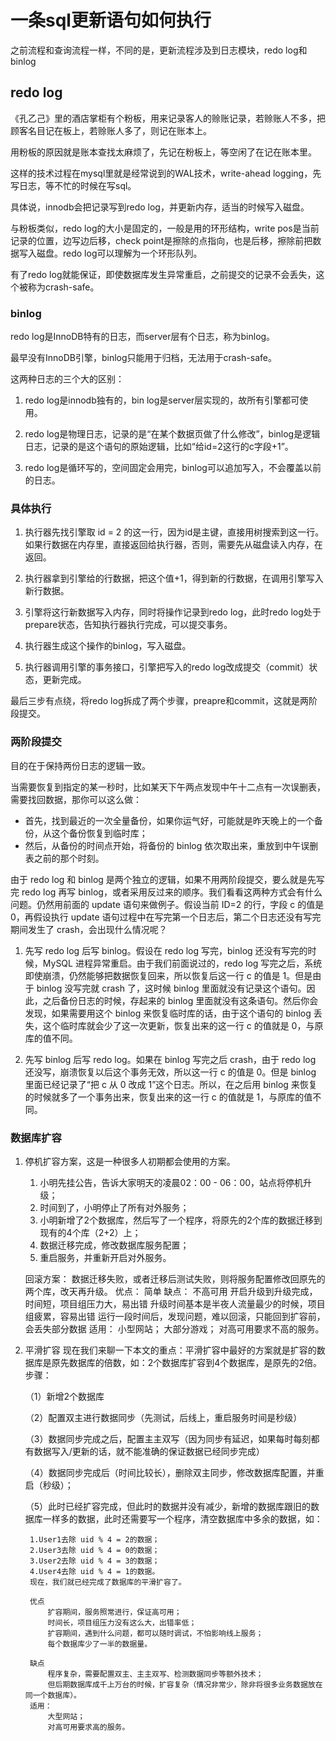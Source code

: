 # 一条sql更新语句如何执行

之前流程和查询流程一样，不同的是，更新流程涉及到日志模块，redo log和binlog

## redo log

《孔乙己》里的酒店掌柜有个粉板，用来记录客人的赊账记录，若赊账人不多，把顾客名目记在板上，若赊账人多了，则记在账本上。

用粉板的原因就是账本查找太麻烦了，先记在粉板上，等空闲了在记在账本里。

这样的技术过程在mysql里就是经常说到的WAL技术，write-ahead logging，先写日志，等不忙的时候在写sql。

具体说，innodb会把记录写到redo log，并更新内存，适当的时候写入磁盘。

与粉板类似，redo log的大小是固定的，一般是用的环形结构，write pos是当前记录的位置，边写边后移，check point是擦除的点指向，也是后移，擦除前把数据写入磁盘。redo log可以理解为一个环形队列。

有了redo log就能保证，即使数据库发生异常重启，之前提交的记录不会丢失，这个被称为crash-safe。

### binlog

redo log是InnoDB特有的日志，而server层有个日志，称为binlog。

最早没有InnoDB引擎，binlog只能用于归档，无法用于crash-safe。

这两种日志的三个大的区别：

1.  redo log是innodb独有的，bin log是server层实现的，故所有引擎都可使用。

2.  redo log是物理日志，记录的是“在某个数据页做了什么修改”，binlog是逻辑日志，记录的是这个语句的原始逻辑，比如“给id=2这行的c字段+1”。

3.  redo log是循环写的，空间固定会用完，binlog可以追加写入，不会覆盖以前的日志。

### 具体执行

1.  执行器先找引擎取 id = 2 的这一行，因为id是主键，直接用树搜索到这一行。如果行数据在内存里，直接返回给执行器，否则，需要先从磁盘读入内存，在返回。

2.  执行器拿到引擎给的行数据，把这个值+1，得到新的行数据，在调用引擎写入新行数据。

3.  引擎将这行新数据写入内存，同时将操作记录到redo log，此时redo log处于prepare状态，告知执行器执行完成，可以提交事务。

4.  执行器生成这个操作的binlog，写入磁盘。

5.  执行器调用引擎的事务接口，引擎把写入的redo log改成提交（commit）状态，更新完成。

最后三步有点绕，将redo log拆成了两个步骤，preapre和commit，这就是两阶段提交。

### 两阶段提交

目的在于保持两份日志的逻辑一致。

当需要恢复到指定的某一秒时，比如某天下午两点发现中午十二点有一次误删表，需要找回数据，那你可以这么做：

+ 首先，找到最近的一次全量备份，如果你运气好，可能就是昨天晚上的一个备份，从这个备份恢复到临时库；
+ 然后，从备份的时间点开始，将备份的 binlog 依次取出来，重放到中午误删表之前的那个时刻。

由于 redo log 和 binlog 是两个独立的逻辑，如果不用两阶段提交，要么就是先写完 redo log 再写 binlog，或者采用反过来的顺序。我们看看这两种方式会有什么问题。仍然用前面的 update 语句来做例子。假设当前 ID=2 的行，字段 c 的值是 0，再假设执行 update 语句过程中在写完第一个日志后，第二个日志还没有写完期间发生了 crash，会出现什么情况呢？

1. 先写 redo log 后写 binlog。假设在 redo log 写完，binlog 还没有写完的时候，MySQL 进程异常重启。由于我们前面说过的，redo log 写完之后，系统即使崩溃，仍然能够把数据恢复回来，所以恢复后这一行 c 的值是 1。但是由于 binlog 没写完就 crash 了，这时候 binlog 里面就没有记录这个语句。因此，之后备份日志的时候，存起来的 binlog 里面就没有这条语句。然后你会发现，如果需要用这个 binlog 来恢复临时库的话，由于这个语句的 binlog 丢失，这个临时库就会少了这一次更新，恢复出来的这一行 c 的值就是 0，与原库的值不同。

2. 先写 binlog 后写 redo log。如果在 binlog 写完之后 crash，由于 redo log 还没写，崩溃恢复以后这个事务无效，所以这一行 c 的值是 0。但是 binlog 里面已经记录了“把 c 从 0 改成 1”这个日志。所以，在之后用 binlog 来恢复的时候就多了一个事务出来，恢复出来的这一行 c 的值就是 1，与原库的值不同。

### 数据库扩容

1. 停机扩容方案，这是一种很多人初期都会使用的方案。
    1. 小明先挂公告，告诉大家明天的凌晨02：00 - 06：00，站点将停机升级；
    2. 时间到了，小明停止了所有对外服务；
    3. 小明新增了2个数据库，然后写了一个程序，将原先的2个库的数据迁移到现有的4个库（2+2）上；
    4. 数据迁移完成，修改数据库服务配置；
    5. 重启服务，并重新开启对外服务。

    回滚方案：
        数据迁移失败，或者迁移后测试失败，则将服务配置修改回原先的两个库，改天再升级。
    优点：
        简单
    缺点：
        不高可用
        开启升级到升级完成，时间短，项目组压力大，易出错
        升级时间基本是半夜人流量最少的时候，项目组疲累，容易出错
        运行一段时间后，发现问题，难以回滚，只能回到扩容前，会丢失部分数据
    适用：
        小型网站；
        大部分游戏；
        对高可用要求不高的服务。

2. 平滑扩容
    现在我们来聊一下本文的重点：平滑扩容中最好的方案就是扩容的数据库是原先数据库的倍数，如：2个数据库扩容到4个数据库，是原先的2倍。步骤：

    （1）新增2个数据库

    （2）配置双主进行数据同步（先测试，后线上，重启服务时间是秒级）

    （3）数据同步完成之后，配置主主双写（因为同步有延迟，如果每时每刻都有数据写入/更新的话，就不能准确的保证数据已经同步完成）

    （4）数据同步完成后（时间比较长），删除双主同步，修改数据库配置，并重启（秒级）；

    （5）此时已经扩容完成，但此时的数据并没有减少，新增的数据库跟旧的数据库一样多的数据，此时还需要写一个程序，清空数据库中多余的数据，如：

        1.User1去除 uid % 4 = 2的数据；
        2.User3去除 uid % 4 = 0的数据；
        3.User2去除 uid % 4 = 3的数据；
        4.User4去除 uid % 4 = 1的数据。
        现在，我们就已经完成了数据库的平滑扩容了。

        优点
            扩容期间，服务照常进行，保证高可用；
            时间长，项目组压力没有这么大，出错率低；
            扩容期间，遇到什么问题，都可以随时调试，不怕影响线上服务；
            每个数据库少了一半的数据量。

        缺点
            程序复杂，需要配置双主、主主双写、检测数据同步等额外技术；
            但后期数据库成千上万台的时候，扩容复杂（情况非常少，除非将很多业务数据放在同一个数据库）。
        适用：
            大型网站；
            对高可用要求高的服务。